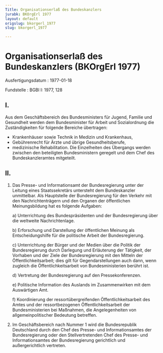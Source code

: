 ```yaml
---
Title: Organisationserlaß des Bundeskanzlers
jurabk: BKOrgErl 1977
layout: default
origslug: bkorgerl_1977
slug: bkorgerl_1977

---
```


# Organisationserlaß des Bundeskanzlers (BKOrgErl 1977)

Ausfertigungsdatum
:   1977-01-18

Fundstelle
:   BGBl I: 1977, 128



## I.

Aus dem Geschäftsbereich des Bundesministers für Jugend, Familie und Gesundheit werden dem Bundesminister für Arbeit und Sozialordnung die Zuständigkeiten für folgende Bereiche übertragen:
- Krankenhäuser sowie Technik in Medizin und Krankenhaus,
- Gebührenrecht für Ärzte und übrige Gesundheitsberufe,
- medizinische Rehabilitation.
Die Einzelheiten des Übergangs werden zwischen den beteiligten Bundesministern geregelt und dem Chef des Bundeskanzleramtes mitgeteilt.


## II.


1.  Das Presse- und Informationsamt der Bundesregierung unter der Leitung eines Staatssekretärs untersteht dem Bundeskanzler unmittelbar. Als Hauptstelle der Bundesregierung für den Verkehr mit den Nachrichtenträgern und den Organen der öffentlichen Meinungsbildung hat es folgende Aufgaben:

    a)  Unterrichtung des Bundespräsidenten und der Bundesregierung über die weltweite Nachrichtenlage.


    b)  Erforschung und Darstellung der öffentlichen Meinung als Entscheidungshilfe für die politische Arbeit der Bundesregierung.


    c)  Unterrichtung der Bürger und der Medien über die Politik der Bundesregierung durch Darlegung und Erläuterung der Tätigkeit, der Vorhaben und der Ziele der Bundesregierung mit den Mitteln der Öffentlichkeitsarbeit; dies gilt für Gegendarstellungen auch dann, wenn zugleich die Öffentlichkeitsarbeit von Bundesministerien berührt ist.


    d)  Vertretung der Bundesregierung auf den Pressekonferenzen.


    e)  Politische Information des Auslands im Zusammenwirken mit dem Auswärtigen Amt.


    f)  Koordinierung der ressortübergreifenden Öffentlichkeitsarbeit des Amtes und der ressortbezogenen Öffentlichkeitsarbeit der Bundesministerien bei Maßnahmen, die Angelegenheiten von allgemeinpolitischer Bedeutung betreffen.





2.  Im Geschäftsbereich nach Nummer 1 wird die Bundesrepublik Deutschland durch den Chef des Presse- und Informationsamtes der Bundesregierung oder den Stellvertretenden Chef des Presse- und Informationsamtes der Bundesregierung gerichtlich und außergerichtlich vertreten.




